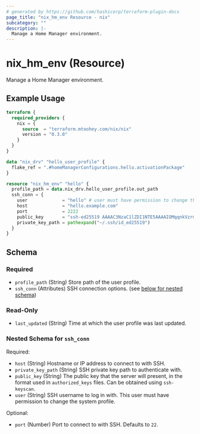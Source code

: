 ```yaml
---
# generated by https://github.com/hashicorp/terraform-plugin-docs
page_title: "nix_hm_env Resource - nix"
subcategory: ""
description: |-
  Manage a Home Manager environment.
---
```


# nix_hm_env (Resource)

Manage a Home Manager environment.

## Example Usage

```terraform
terraform {
  required_providers {
    nix = {
      source  = "terraform.mtoohey.com/nix/nix"
      version = "0.3.0"
    }
  }
}

data "nix_drv" "hello_user_profile" {
  flake_ref = ".#homeManagerConfigurations.hello.activationPackage"
}

resource "nix_hm_env" "hello" {
  profile_path = data.nix_drv.hello_user_profile.out_path
  ssh_conn = {
    user             = "hello" # user must have permission to change the system profile
    host             = "hello.example.com"
    port             = 2222
    public_key       = "ssh-ed25519 AAAAC3NzaC1lZDI1NTE5AAAAIOMqqnkVzrm0SdG6UOoqKLsabgH5C9okWi0dh2l9GKJl"
    private_key_path = pathexpand("~/.ssh/id_ed25519")
  }
}
```

<!-- schema generated by tfplugindocs -->
## Schema

### Required

- `profile_path` (String) Store path of the user profile.
- `ssh_conn` (Attributes) SSH connection options. (see [below for nested schema](#nestedatt--ssh_conn))

### Read-Only

- `last_updated` (String) Time at which the user profile was last updated.

<a id="nestedatt--ssh_conn"></a>
### Nested Schema for `ssh_conn`

Required:

- `host` (String) Hostname or IP address to connect to with SSH.
- `private_key_path` (String) SSH private key path to authenticate with.
- `public_key` (String) The public key that the server will present, in the format used in `authorized_keys` files. Can be obtained using `ssh-keyscan`.
- `user` (String) SSH username to log in with. This user must have permission to change the system profile.

Optional:

- `port` (Number) Port to connect to with SSH. Defaults to `22`.


